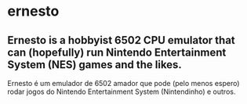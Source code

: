 # ernesto
Ernesto is a hobbyist 6502 CPU emulator that can (hopefully) run Nintendo Entertainment System (NES) games and the likes.
-
Ernesto é um emulador de 6502 amador que pode (pelo menos espero) rodar jogos do Nintendo Entertainment System (Nintendinho) e outros.
